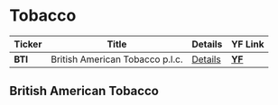 # Tobacco

Ticker | Title | Details | YF Link
--- | --- | --- | ---
| **BTI** | British American Tobacco p.l.c. | [Details](#British-American-Tobacco) | **[YF](https://finance.yahoo.com/quote/BTI)** |

## British American Tobacco
